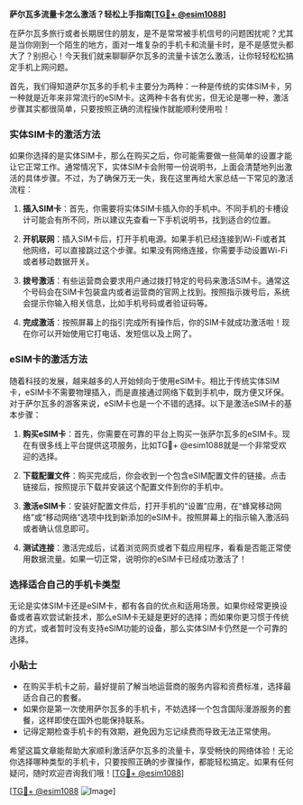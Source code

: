 **萨尔瓦多流量卡怎么激活？轻松上手指南[[TG💪+ @esim1088](https://t.me/s/esim1088)]**

在萨尔瓦多旅行或者长期居住的朋友，是不是常常被手机信号的问题困扰呢？尤其是当你刚到一个陌生的地方，面对一堆复杂的手机卡和流量卡时，是不是感觉头都大了？别担心！今天我们就来聊聊萨尔瓦多的流量卡该怎么激活，让你轻轻松松搞定手机上网问题。

首先，我们得知道萨尔瓦多的手机卡主要分为两种：一种是传统的实体SIM卡，另一种就是近年来非常流行的eSIM卡。这两种卡各有优劣，但无论是哪一种，激活步骤其实都很简单，只要按照正确的流程操作就能顺利使用啦！

### **实体SIM卡的激活方法**

如果你选择的是实体SIM卡，那么在购买之后，你可能需要做一些简单的设置才能让它正常工作。通常情况下，实体SIM卡会附带一份说明书，上面会清楚地列出激活的具体步骤。不过，为了确保万无一失，我在这里再给大家总结一下常见的激活流程：

1. **插入SIM卡**：首先，你需要将实体SIM卡插入你的手机中。不同手机的卡槽设计可能会有所不同，所以建议先查看一下手机说明书，找到适合的位置。

2. **开机联网**：插入SIM卡后，打开手机电源。如果手机已经连接到Wi-Fi或者其他网络，可以直接跳过这个步骤。如果没有网络连接，你需要手动设置Wi-Fi或者移动数据开关。

3. **拨号激活**：有些运营商会要求用户通过拨打特定的号码来激活SIM卡。通常这个号码会在SIM卡包装盒内或者运营商的官网上找到。按照指示拨号后，系统会提示你输入相关信息，比如手机号码或者验证码等。

4. **完成激活**：按照屏幕上的指引完成所有操作后，你的SIM卡就成功激活啦！现在你可以开始使用它打电话、发短信以及上网了。

### **eSIM卡的激活方法**

随着科技的发展，越来越多的人开始倾向于使用eSIM卡。相比于传统实体SIM卡，eSIM卡不需要物理插入，而是直接通过网络下载到手机中，既方便又环保。对于萨尔瓦多的游客来说，eSIM卡也是一个不错的选择。以下是激活eSIM卡的基本步骤：

1. **购买eSIM卡**：首先，你需要在可靠的平台上购买一张萨尔瓦多的eSIM卡。现在有很多线上平台提供这项服务，比如TG💪+ @esim1088就是一个非常受欢迎的选择。

2. **下载配置文件**：购买完成后，你会收到一个包含eSIM配置文件的链接。点击链接后，按照提示下载并安装这个配置文件到你的手机中。

3. **激活eSIM卡**：安装好配置文件后，打开手机的“设置”应用，在“蜂窝移动网络”或“移动网络”选项中找到新添加的eSIM卡。按照屏幕上的指示输入激活码或者确认信息即可。

4. **测试连接**：激活完成后，试着浏览网页或者下载应用程序，看看是否能正常使用数据流量。如果一切正常，说明你的eSIM卡已经成功激活了！

### **选择适合自己的手机卡类型**

无论是实体SIM卡还是eSIM卡，都有各自的优点和适用场景。如果你经常更换设备或者喜欢尝试新技术，那么eSIM卡无疑是更好的选择；而如果你更习惯于传统的方式，或者暂时没有支持eSIM功能的设备，那么实体SIM卡仍然是一个可靠的选择。

### **小贴士**

- 在购买手机卡之前，最好提前了解当地运营商的服务内容和资费标准，选择最适合自己的套餐。
- 如果你是第一次使用萨尔瓦多的手机卡，不妨选择一个包含国际漫游服务的套餐，这样即使在国外也能保持联系。
- 记得定期检查手机卡的有效期，避免因为忘记续费而导致无法正常使用。

希望这篇文章能帮助大家顺利激活萨尔瓦多的流量卡，享受畅快的网络体验！无论你选择哪种类型的手机卡，只要按照正确的步骤操作，都能轻松搞定。如果有任何疑问，随时欢迎咨询我们哦！[[TG💪+ @esim1088](https://t.me/s/esim1088)]

[[TG💪+ @esim1088](https://t.me/s/esim1088) ![Image](https://i.postimg.cc/4NQfJmqS/Snipaste-2025-05-13-00-14-12.png)]